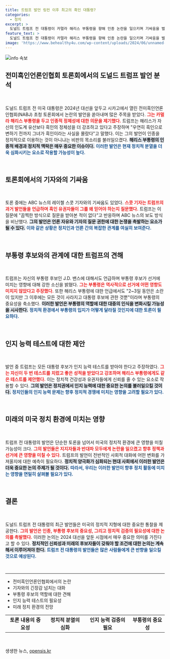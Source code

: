 ```yaml
---
title: 트럼프 발언 링컨 이후 최고의 흑인 대통령?
categories:
  - 정치
excerpt: >
  도널드 트럼프 전 대통령이 카멀라 해리스 부통령을 향해 인종 논란을 일으키며 기싸움을 벌였다. 해리스, 인지력 테스트 필요라는 발언까지 나왔다. 이 충격적인 발언들, 백악관의 반발 속에서 더욱 뜨거운 찬반 논란을 일으킬 전망!
feature_text: >
  도널드 트럼프 전 대통령이 카멀라 해리스 부통령을 향해 인종 논란을 일으키며 기싸움을 벌였다. 해리스, 인지력 테스트 필요라는 발언까지 나왔다. 이 충격적인 발언들, 백악관의 반발 속에서 더욱 뜨거운 찬반 논란을 일으킬 전망!
image: 'https://www.behealthy4u.com/wp-content/uploads/2024/06/unnamed-file.png'
---
```


<p><img src="https://www.behealthy4u.com/wp-content/uploads/2024/06/unnamed-file.png" alt="info 속보" /></p>

<h2 data-ke-size="size26">전미흑인언론인협회 토론회에서의 도널드 트럼프 발언 분석</h2>

<p data-ke-size="size16">&nbsp;</p>

<p>도널드 트럼프 전 미국 대통령은 2024년 대선을 앞두고 시카고에서 열린 전미흑인언론인협회(NABJ) 초청 토론회에서 논란의 발언을 쏟아내며 많은 주목을 받았다. <b><span style="color: #ee2323;">그는 카멀라 해리스 부통령을 두고 인종적 정체성에 대한 의문을 제기했다.</span></b> 트럼프는 해리스가 자신의 인도계 유산보다 흑인의 정체성을 더 강조하고 있다고 주장하며 "우연히 흑인으로 변하기 전까지 그녀가 흑인이라는 사실을 몰랐다"고 말했다. 이는 그의 발언이 인종을 정치적으로 이용하는 것이 아니냐는 비판의 목소리를 불러일으켰다. <b><span style="background-color: #21538527;">해리스 부통령의 인종적 배경과 정치적 맥락은 매우 중요한 이슈이다.</span></b> <b><span style="color: #1a5490;">이러한 발언은 현재 정치적 분열을 더욱 심화시키는 요소로 작용할 가능성이 높다.</span></b> </p>

<p data-ke-size="size16">&nbsp;</p>

<h2 data-ke-size="size26">토론회에서의 기자와의 기싸움</h2>

<p data-ke-size="size16">&nbsp;</p>

<p>토론 중에는 ABC 뉴스의 레이첼 스콧 기자와의 기싸움도 있었다. <b><span style="color: #ee2323;">스콧 기자는 트럼프의 과거 발언들을 언급하며 흑인 유권자들이 그를 왜 믿어야 하는지 질문했다.</span></b> 트럼프는 이 질문에 "끔찍한 방식으로 질문을 받아본 적이 없다"고 반응하며 ABC 뉴스의 보도 방식을 비난했다. <b><span style="background-color: #21538527;">그의 발언은 언론 자유와 기자의 질문 권한에 대한 논쟁을 촉발하는 요소가 될 수 있다.</span></b> <b><span style="color: #1a5490;">이와 같은 상황은 정치인과 언론 간의 복잡한 관계를 여실히 보여준다.</span></b> </p>

<p data-ke-size="size16">&nbsp;</p>

<h2 data-ke-size="size26">부통령 후보와의 관계에 대한 트럼프의 견해</h2>

<p data-ke-size="size16">&nbsp;</p>

<p>트럼프는 자신의 부통령 후보인 J.D. 밴스에 대해서도 언급하며 부통령 후보가 선거에 미치는 영향에 대해 강한 소신을 밝혔다. <b><span style="color: #ee2323;">그는 부통령은 역사적으로 선거에 어떤 영향도 미치지 않았다고 주장했다.</span></b> 또한 해리스 부통령에 대한 언급에서도 "2~3일 동안은 소란이 있지만 그 이후에는 모든 것이 사라지고 대통령 후보에 관한 것뿐"이라며 부통령의 중요성을 축소했다. <b><span style="background-color: #21538527;">이러한 발언은 부통령의 역할에 대한 대중의 인식을 변화시킬 가능성을 시사한다.</span></b> <b><span style="color: #1a5490;">정치적 환경에서 부통령의 입지가 어떻게 달라질 것인지에 대한 토론이 필요하다.</span></b> </p>

<p data-ke-size="size16">&nbsp;</p>

<h2 data-ke-size="size26">인지 능력 테스트에 대한 제안</h2>

<p data-ke-size="size16">&nbsp;</p>

<p>발언 중 트럼프는 모든 대통령 후보가 인지 능력 테스트를 받아야 한다고 주장하였다. <b><span style="color: #ee2323;">그는 자신이 두 번 테스트를 치렀고 좋은 성적을 받았다고 강조하며 해리스 부통령에게도 같은 테스트를 제안했다.</span></b> 이는 정치적 건강성과 유권자들에게 신뢰를 줄 수 있는 요소로 작용할 수 있다. <b><span style="background-color: #21538527;">그의 발언은 정치권에서 인지 능력에 대한 중요한 논의를 불러일으킬 것이다.</span></b> <b><span style="color: #1a5490;">정치인들의 인지 능력 문제는 향후 정치적 경쟁에 미치는 영향을 고려할 필요가 있다.</span></b> </p>

<p data-ke-size="size16">&nbsp;</p>

<h2 data-ke-size="size26">미래의 미국 정치 환경에 미치는 영향</h2>

<p data-ke-size="size16">&nbsp;</p>

<p>트럼프 전 대통령의 발언은 단순한 토론을 넘어서 미국의 정치적 환경에 큰 영향을 미칠 가능성이 크다. <b><span style="color: #ee2323;">그의 발언들은 지지자들과 반대파 모두에게 논란을 일으켰고 향후 정책과 선거에 큰 영향을 미칠 수 있다.</span></b> 트럼프의 발언이 전반적인 사회적 대화에 어떤 변화를 가져올지에 대한 예측이 필요하다. <b><span style="background-color: #21538527;">정치적 양극화가 심화되는 현대 사회에서 이러한 발언은 더욱 중요한 논의 주제가 될 것이다.</span></b> <b><span style="color: #1a5490;">따라서, 우리는 이러한 발언이 향후 정치 활동에 미치는 영향을 면밀히 살펴볼 필요가 있다.</span></b> </p>

<p data-ke-size="size16">&nbsp;</p>

<h2 data-ke-size="size26">결론</h2>

<p data-ke-size="size16">&nbsp;</p>

<p>도널드 트럼프 전 대통령의 최근 발언들은 미국의 정치적 지형에 대한 중요한 통찰을 제공한다. <b><span style="color: #ee2323;">그의 발언은 인종, 부통령 후보의 중요성, 그리고 정치적 검증의 필요성에 대한 논의를 촉발했다.</span></b> 이러한 논의는 2024 대선을 앞둔 시점에서 매우 중요한 의미를 가진다고 할 수 있다. <b><span style="background-color: #21538527;">정치적인 신뢰성과 미래의 후보자들이 갖춰야 할 조건에 대한 논의는 계속해서 이루어져야 한다.</span></b> <b><span style="color: #1a5490;">트럼프 전 대통령의 발언들은 많은 사람들에게 큰 반향을 일으킬 것으로 예상된다.</span></b> </p>

<p data-ke-size="size16">&nbsp;</p>

<hr>

<ul>
<li>전미흑인언론인협회에서의 논란</li>
<li>기자와의 긴장감 넘치는 대화</li>
<li>부통령 후보의 역할에 대한 견해</li>
<li>인지 능력 테스트의 필요성</li>
<li>미래 정치 환경의 전망</li>
</ul>

<table style="width: 100%; border-collapse: collapse;">
<tbody>
<tr>
<td style="text-align: center; height: 17px;"><b>토론 내용의 중요성</b></td>
<td style="text-align: center; height: 17px;"><b>정치적 분열의 심화</b></td>
<td style="text-align: center; height: 17px;"><b>인지 능력 검증의 필요</b></td>
<td style="text-align: center; height: 17px;"><b>부통령의 중요성</b></td>
</tr>
</tbody>
</table>

<p data-ke-size="size16">&nbsp;</p>
생생한 뉴스, <a href="https://opensis.kr" rel="dofollow">opensis.kr</a>


